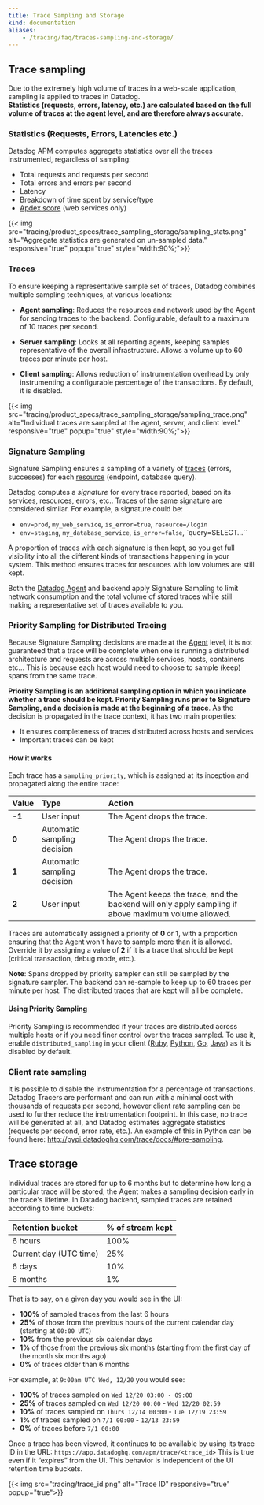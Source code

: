 ```yaml
---
title: Trace Sampling and Storage
kind: documentation
aliases:
    - /tracing/faq/traces-sampling-and-storage/
---
```


## Trace sampling 

Due to the extremely high volume of traces in a web-scale application, sampling is applied to traces in Datadog.  
**Statistics (requests, errors, latency, etc.) are calculated based on the full volume of traces at the agent level, and are therefore always accurate**.

### Statistics (Requests, Errors, Latencies etc.)

Datadog APM computes aggregate statistics over all the traces instrumented, regardless of sampling:

* Total requests and requests per second
* Total errors and errors per second
* Latency
* Breakdown of time spent by service/type
* [Apdex score](/tracing/faq/how-to-configure-an-apdex-for-your-traces-with-datadog-apm) (web services only)

{{< img src="tracing/product_specs/trace_sampling_storage/sampling_stats.png" alt="Aggregate statistics are generated on un-sampled data." responsive="true" popup="true" style="width:90%;">}}

### Traces

To ensure keeping a representative sample set of traces, Datadog combines multiple sampling techniques, at various locations: 

* **Agent sampling**: Reduces the resources and network used by the Agent for sending traces to the backend. Configurable, default to a maximum of 10 traces per second.

* **Server sampling**: Looks at all reporting agents, keeping samples representative of the overall infrastructure. Allows a volume up to 60 traces per minute per host.

* **Client sampling**: Allows reduction of instrumentation overhead by only instrumenting a configurable percentage of the transactions. By default, it is disabled.

{{< img src="tracing/product_specs/trace_sampling_storage/sampling_trace.png" alt="Individual traces are sampled at the agent, server, and client level." responsive="true" popup="true" style="width:90%;">}}

### Signature Sampling

Signature Sampling ensures a sampling of a variety of [traces](/tracing/services/trace) (errors, successes) for each [resource](/tracing/services/resource) (endpoint, database query).  

Datadog computes a *signature* for every trace reported, based on its services, resources, errors, etc.. Traces of the same signature are considered similar. For example, a signature could be:

* `env=prod`, `my_web_service`, `is_error=true`, `resource=/login`
* `env=staging`, `my_database_service`, `is_error=false`, `query=SELECT…``

A proportion of traces with each signature is then kept, so you get full visibility into all the different kinds of transactions happening in your system. This method ensures traces for resources with low volumes are still kept.  

Both the [Datadog Agent](/agent) and backend apply Signature Sampling to limit network consumption and the total volume of stored traces while still making a representative set of traces available to you.

### Priority Sampling for Distributed Tracing 

Because Signature Sampling decisions are made at the [Agent](/agent) level, it is not guaranteed that a trace will be complete when one is running a distributed architecture and requests are across multiple services, hosts, containers etc... This is because each host would need to choose to sample (keep) spans from the same trace.  

**Priority Sampling is an additional sampling option in which you indicate whether a trace should be kept. Priority Sampling runs prior to Signature Sampling, and a decision is made at the beginning of a trace**. As the decision is propagated in the trace context, it has two main properties:

* It ensures completeness of traces distributed across hosts and services
* Important traces can be kept

#### How it works

Each trace has a `sampling_priority`, which is assigned at its inception and propagated along the entire trace:

| Value      |  Type | Action|
| :--------------------- | :---------------- | :----------|
|**-1**|User input| The Agent drops the trace. |
|**0**|Automatic sampling decision| The Agent drops the trace. |
|**1**|Automatic sampling decision| The Agent drops the trace. |
|**2**|User input| The Agent keeps the trace, and the backend will only apply sampling if above maximum volume allowed. |

Traces are automatically assigned a priority of **0** or **1**, with a proportion ensuring that the Agent won't have to sample more than it is allowed.  Override it by assigning a value of **2** if it is a trace that should be kept (critical transaction, debug mode, etc.).  

**Note**: Spans dropped by priority sampler can still be sampled by the signature sampler. The backend can re-sample to keep up to 60 traces per minute per host. The distributed traces that are kept will all be complete. 

#### Using Priority Sampling

Priority Sampling is recommended if your traces are distributed across multiple hosts or if you need finer control over the traces sampled. To use it, enable `distributed_sampling` in your client ([Ruby](http://www.rubydoc.info/gems/ddtrace/#Priority_sampling), [Python](http://pypi.datadoghq.com/trace/docs/#priority-sampling), [Go](https://godoc.org/github.com/DataDog/dd-trace-go/tracer#Span.SetSamplingPriority), [Java](/tracing/setup/java/#sampling-distributed-tracing)) as it is disabled by default.

### Client rate sampling

It is possible to disable the instrumentation for a percentage of transactions. Datadog Tracers are performant and can run with a minimal cost with thousands of requests per second, however client rate sampling can be used to further reduce the instrumentation footprint. In this case, no trace will be generated at all, and Datadog estimates aggregate statistics (requests per second, error rate, etc.). An example of this in Python can be found here: http://pypi.datadoghq.com/trace/docs/#pre-sampling.

## Trace storage

Individual traces are stored for up to 6 months but to determine how long a particular trace will be stored, the Agent makes a sampling decision early in the trace's lifetime. In Datadog backend, sampled traces are retained according to time buckets:

| Retention bucket       |  % of stream kept |
| :--------------------- | :---------------- |
| 6 hours                |              100% |
| Current day (UTC time) |               25% |
| 6 days                 |               10% |
| 6 months               |                1% |


That is to say, on a given day you would see in the UI:

* **100%** of sampled traces from the last 6 hours
* **25%** of those from the previous hours of the current calendar day (starting at `00:00 UTC`)
* **10%** from the previous six calendar days
* **1%** of those from the previous six months (starting from the first day of the month six months ago)
* **0%** of traces older than 6 months


For example, at `9:00am UTC Wed, 12/20` you would see:

* **100%** of traces sampled on `Wed 12/20 03:00 - 09:00`
* **25%** of traces sampled on `Wed 12/20 00:00` - `Wed 12/20 02:59`
* **10%** of traces sampled on `Thurs 12/14 00:00` - `Tue 12/19 23:59`
* **1%** of traces sampled on `7/1 00:00` - `12/13 23:59`
* **0%** of traces before `7/1 00:00`


Once a trace has been viewed, it continues to be available by using its trace ID in the URL: `https://app.datadoghq.com/apm/trace/<trace_id>` This is true even if it “expires” from the UI. This behavior is independent of the UI retention time buckets.

{{< img src="tracing/trace_id.png" alt="Trace ID" responsive="true" popup="true">}}